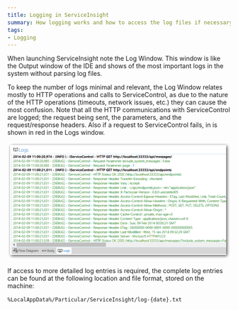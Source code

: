 ```yaml
---
title: Logging in ServiceInsight
summary: How logging works and how to access the log files if necessary.
tags:
- Logging
---
```


When launching ServiceInsight note the Log Window. This window is like the Output window of the IDE and shows of the most important logs in the system without parsing log files.

To keep the number of logs minimal and relevant, the Log Window relates mostly to HTTP operations and calls to ServiceControl, as due to the nature of the HTTP operations (timeouts, network issues, etc.) they can cause the most confusion.
Note that all the HTTP communications with ServiceControl are logged; the request being sent, the parameters, and the request/response headers. Also if a request to ServiceControl fails, in is shown in red in the Logs window.

![Log Window](images/008-log-window.png)

If access to more detailed log entries is required, the complete log entries can be found at the following location and file format, stored on the machine:

```
%LocalAppData%/Particular/ServiceInsight/log-{date}.txt
```
